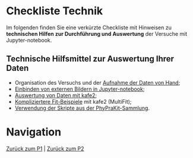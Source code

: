 # Checkliste Technik

Im folgenden finden Sie eine verkürzte Checkliste mit Hinweisen zu **technischen Hilfen zur Durchführung und Auswertung** der Versuche mit Jupyter-notebook.

## Technische Hilfsmittel zur Auswertung Ihrer Daten

- Organisation des Versuchs und der [Aufnahme der Daten von Hand](https://gitlab.kit.edu/kit/etp-lehre/p1-praktikum/students/-/blob/main/tools/data_aquisition_by_hand.ipynb);
- [Einbinden von externen Bildern in Jupyter-notebook](https://gitlab.kit.edu/kit/etp-lehre/p1-praktikum/students/-/blob/main/tools/add_figures.ipynb);
- [Auswertung von Daten mit kafe2](https://gitlab.kit.edu/kit/etp-lehre/p1-praktikum/students/-/blob/main/tools/kafe2_exampe.ipynb);
- [Kompliziertere Fit-Beispiele](https://gitlab.kit.edu/kit/etp-lehre/p1-praktikum/students/-/blob/main/tools/kafe2_example_MultiFit.ipynb) mit kafe2 (MultiFit);
- [Verwendung der Skripte aus der PhyPraKit-Sammlung](https://gitlab.kit.edu/kit/etp-lehre/p1-praktikum/students/-/blob/main/tools/PhyPraKit_example.ipynb).

# Navigation

[Zurück zum P1](https://gitlab.kit.edu/kit/etp-lehre/p1-praktikum/students) | [Zurück zum P2](https://gitlab.kit.edu/kit/etp-lehre/p2-praktikum/students)

